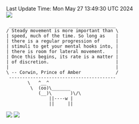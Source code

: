 Last Update Time: 
Mon May 27 13:49:30 UTC 2024
<br>![](https://img.shields.io/badge/%E5%A4%A7%E5%AE%B6-%E5%AE%89%E5%AE%89-green)<br>
```
 ________________________________________
/ Steady movement is more important than \
| speed, much of the time. So long as    |
| there is a regular progression of      |
| stimuli to get your mental hooks into, |
| there is room for lateral movement.    |
| Once this begins, its rate is a matter |
| of discretion.                         |
|                                        |
\ -- Corwin, Prince of Amber             /
 ----------------------------------------
        \   ^__^
         \  (oo)\_______
            (__)\       )\/\
                ||----w |
                ||     ||
```
![](https://github-readme-stats.vercel.app/api?username=chenlitw)
![](https://github-readme-stats.vercel.app/api/top-langs/?username=chenlitw)
